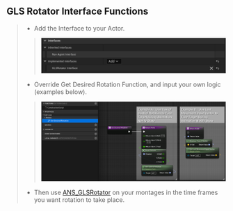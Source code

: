 ## GLS Rotator Interface Functions

> - Add the Interface to your Actor.
>> ![](/Assets/Images/Documentation/HelperFunctionClasses/GLSRotatorInterface/GLSRotatorClassSettings.png#small-image)
>
> - Override Get Desired Rotation Function, and input your own logic (examples below).
>> ![](/Assets/Images/Documentation/HelperFunctionClasses/GLSRotatorInterface/GetDesiredRotation.png#small-image)
>
> - Then use [ANS_GLSRotator](https://github.com/GoliathGuitars/GaitLocomotionSystem/blob/main/Documentation/Animation/ANS_GLSRotator.md) on your montages in the time frames you want rotation to take place.
